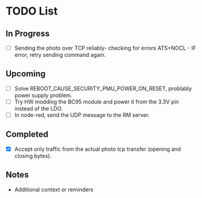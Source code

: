 # TODO List

## In Progress
- [ ] Sending the photo over TCP reliably- checking for errors ATS+NOCL - IF error, retry sending command again.

## Upcoming
- [ ] Solve REBOOT_CAUSE_SECURITY_PMU_POWER_ON_RESET, problably power supply problem.
- [ ] Try HW modding the BC95 module and power it from the 3.3V pin instead of the LDO.
- [ ] In node-red, send the UDP message to the RM server.

## Completed
- [x] Accept only traffic from the actual photo tcp transfer (opening and closing bytes). 

## Notes
* Additional context or reminders 